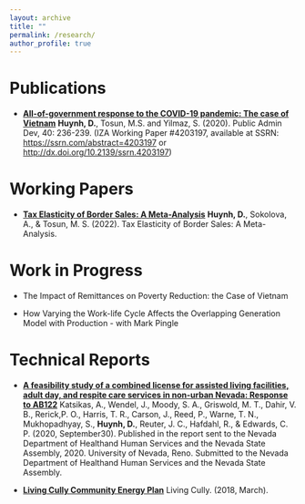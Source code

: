 ```yaml
---
layout: archive
title: ""
permalink: /research/
author_profile: true
---
```


Publications
======
* **[All-of-government response to the COVID-19 pandemic: The case of Vietnam](https://doi.org/10.1002/pad.1893)**
**Huynh, D.**, Tosun, M.S. and Yilmaz, S. (2020). Public Admin Dev, 40: 236-239. (IZA Working Paper #4203197, available at SSRN: https://ssrn.com/abstract=4203197 or http://dx.doi.org/10.2139/ssrn.4203197)

Working Papers
======
* **[Tax Elasticity of Border Sales: A Meta-Analysis](https://docs.iza.org/dp15525.pdf)**
**Huynh, D.**, Sokolova, A., & Tosun, M. S. (2022). Tax Elasticity of Border Sales: A Meta-Analysis. 

Work in Progress
======
* The Impact of Remittances on Poverty Reduction: the Case of Vietnam

* How Varying the Work-life Cycle Affects the Overlapping Generation Model with Production - with Mark Pingle

Technical Reports
======
* **[A feasibility study of a combined license for assisted living facilities, adult day, and respite care services in non-urban Nevada: Response to AB122](https://www.leg.state.nv.us/App/InterimCommittee/REL/Document/16648)** 
Katsikas, A., Wendel, J., Moody, S. A., Griswold, M. T., Dahir, V. B., Rerick,P. O., Harris, T. R., Carson, J., Reed, P., Warne, T. N., Mukhopadhyay, S., **Huynh, D.**, Reuter, J. C., Hafdahl, R., & Edwards, C. P. (2020, September30). Published in the report sent to the Nevada Department of Healthand Human Services and the Nevada State Assembly, 2020. University of Nevada, Reno. Submitted to the Nevada Department of Healthand Human Services and the Nevada State Assembly.

* **[Living Cully Community Energy Plan](https://www.livingcully.org/incoming/2018/05/LC-Community-Energy-Plan-FINAL-6.pdf)**
Living Cully. (2018, March).
